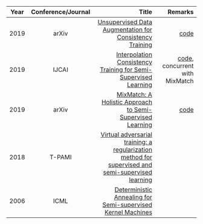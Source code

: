 | Year       | Conference/Journal       | Title  | Remarks
| ------------- |:-------------:| --------------:|------------:|
|2019     | arXiv   | [Unsupervised Data Augmentation for Consistency Training](https://arxiv.org/abs/1904.12848) | [code](https://github.com/google-research/uda)|
|2019     | IJCAI   | [Interpolation Consistency Training for Semi-Supervised Learning](https://www.ijcai.org/proceedings/2019/0504.pdf) | [code](https://github.com/vikasverma1077/ICT/blob/master/mean_teacher/ramps.py), concurrent with MixMatch 
|2019     | arXiv   | [MixMatch: A Holistic Approach to Semi-Supervised Learning](https://arxiv.org/pdf/1905.02249.pdf) | [code](https://github.com/google-research/mixmatch)
|2018			|    T-PAMI   |    [Virtual adversarial training: a regularization method for supervised and semi-supervised learning](https://arxiv.org/pdf/1704.03976.pdf)  |       |
|2006			|    ICML   |    [Deterministic Annealing for Semi-supervised Kernel Machines](http://www.keerthis.com/danneal_icml_sindhwani_06.pdf)  |       |


